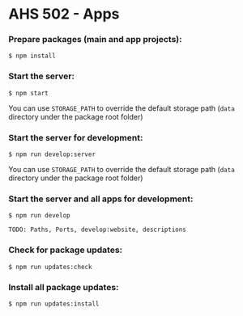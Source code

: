 # AHS 502 - Apps

### Prepare packages (main and app projects):

    $ npm install

### Start the server:

    $ npm start

You can use `STORAGE_PATH` to override the default storage path (`data` directory under the package root folder)

### Start the server for development:

    $ npm run develop:server

You can use `STORAGE_PATH` to override the default storage path (`data` directory under the package root folder)

### Start the server and all apps for development:

    $ npm run develop

    TODO: Paths, Ports, develop:website, descriptions

### Check for package updates:

    $ npm run updates:check

### Install all package updates:

    $ npm run updates:install
